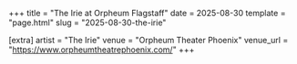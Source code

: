+++
title = "The Irie at Orpheum Flagstaff"
date = 2025-08-30
template = "page.html"
slug = "2025-08-30-the-irie"

[extra]
artist = "The Irie"
venue = "Orpheum Theater Phoenix"
venue_url = "https://www.orpheumtheatrephoenix.com/"
+++
